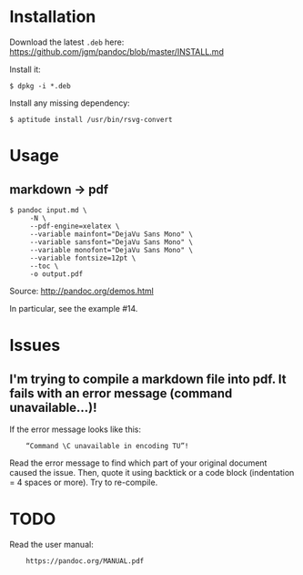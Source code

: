 # Installation

Download the latest `.deb` here:
<https://github.com/jgm/pandoc/blob/master/INSTALL.md>

Install it:

    $ dpkg -i *.deb

Install any missing dependency:

    $ aptitude install /usr/bin/rsvg-convert

##
# Usage
## markdown → pdf

    $ pandoc input.md \
         -N \
         --pdf-engine=xelatex \
         --variable mainfont="DejaVu Sans Mono" \
         --variable sansfont="DejaVu Sans Mono" \
         --variable monofont="DejaVu Sans Mono" \
         --variable fontsize=12pt \
         --toc \
         -o output.pdf

Source: <http://pandoc.org/demos.html>

In particular, see the example #14.

##
# Issues
## I'm trying to compile a markdown file into pdf.  It fails with an error message (command unavailable...)!

If the error message looks like this:

        “Command \C unavailable in encoding TU”!

Read the error message to find which part of your original document caused the issue.
Then, quote it using backtick or a code block (indentation = 4 spaces or more).
Try to re-compile.

##
# TODO

Read the user manual:

        https://pandoc.org/MANUAL.pdf

